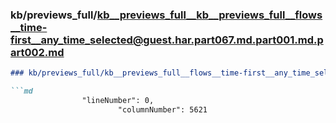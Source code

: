 ### kb/previews_full/kb__previews_full__kb__previews_full__flows__time-first__any_time_selected@guest.har.part067.md.part001.md.part002.md

```md
### kb/previews_full/kb__previews_full__flows__time-first__any_time_selected@guest.har.part067.md.part001.md (part 002)

```md
                "lineNumber": 0,
                        "columnNumber": 5621
                   
```

```

```

